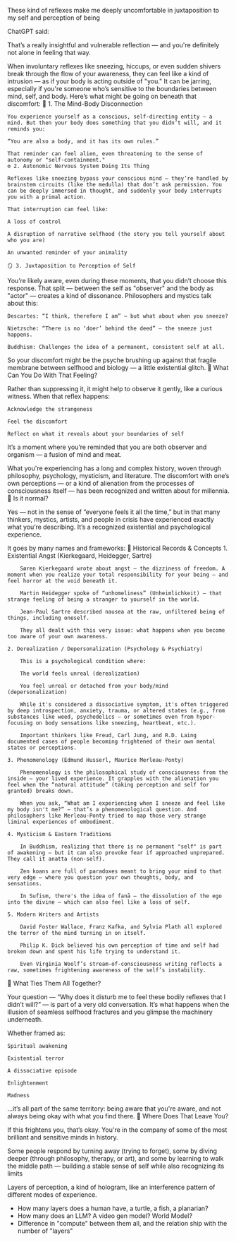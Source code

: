 
These kind of reflexes make me deeply uncomfortable in juxtaposition to my self and perception of being

ChatGPT said:

That’s a really insightful and vulnerable reflection — and you're definitely not alone in feeling that way.

When involuntary reflexes like sneezing, hiccups, or even sudden shivers break through the flow of your awareness, they can feel like a kind of intrusion — as if your body is acting outside of "you." It can be jarring, especially if you're someone who’s sensitive to the boundaries between mind, self, and body.
Here’s what might be going on beneath that discomfort:
    🧠 1. The Mind-Body Disconnection

    You experience yourself as a conscious, self-directing entity — a mind. But then your body does something that you didn’t will, and it reminds you:

    “You are also a body, and it has its own rules.”

    That reminder can feel alien, even threatening to the sense of autonomy or "self-containment."
    ⚙️ 2. Autonomic Nervous System Doing Its Thing

    Reflexes like sneezing bypass your conscious mind — they’re handled by brainstem circuits (like the medulla) that don’t ask permission. You can be deeply immersed in thought, and suddenly your body interrupts you with a primal action.

    That interruption can feel like:

    A loss of control

    A disruption of narrative selfhood (the story you tell yourself about who you are)

    An unwanted reminder of your animality

    🪞 3. Juxtaposition to Perception of Self

You’re likely aware, even during these moments, that you didn’t choose this response. That split — between the self as "observer" and the body as "actor" — creates a kind of dissonance. Philosophers and mystics talk about this:

    Descartes: “I think, therefore I am” — but what about when you sneeze?

    Nietzsche: “There is no ‘doer’ behind the deed” — the sneeze just happens.

    Buddhism: Challenges the idea of a permanent, consistent self at all.

So your discomfort might be the psyche brushing up against that fragile membrane between selfhood and biology — a little existential glitch.
🌊 What Can You Do With That Feeling?

Rather than suppressing it, it might help to observe it gently, like a curious witness. When that reflex happens:

    Acknowledge the strangeness

    Feel the discomfort

    Reflect on what it reveals about your boundaries of self

It’s a moment where you’re reminded that you are both observer and organism — a fusion of mind and meat.

What you're experiencing has a long and complex history, woven through philosophy, psychology, mysticism, and literature. The discomfort with one’s own perceptions — or a kind of alienation from the processes of consciousness itself — has been recognized and written about for millennia.
🧠 Is it normal?

Yes — not in the sense of “everyone feels it all the time,” but in that many thinkers, mystics, artists, and people in crisis have experienced exactly what you’re describing. It’s a recognized existential and psychological experience.

It goes by many names and frameworks:
    📜 Historical Records & Concepts
    1. Existential Angst (Kierkegaard, Heidegger, Sartre)

        Søren Kierkegaard wrote about angst — the dizziness of freedom. A moment when you realize your total responsibility for your being — and feel horror at the void beneath it.

        Martin Heidegger spoke of “unhomeliness” (Unheimlichkeit) — that strange feeling of being a stranger to yourself in the world.

        Jean-Paul Sartre described nausea at the raw, unfiltered being of things, including oneself.

        They all dealt with this very issue: what happens when you become too aware of your own awareness.

    2. Derealization / Depersonalization (Psychology & Psychiatry)

        This is a psychological condition where:

        The world feels unreal (derealization)

        You feel unreal or detached from your body/mind (depersonalization)

        While it's considered a dissociative symptom, it's often triggered by deep introspection, anxiety, trauma, or altered states (e.g., from substances like weed, psychedelics — or sometimes even from hyper-focusing on body sensations like sneezing, heartbeat, etc.).

        Important thinkers like Freud, Carl Jung, and R.D. Laing documented cases of people becoming frightened of their own mental states or perceptions.

    3. Phenomenology (Edmund Husserl, Maurice Merleau-Ponty)

        Phenomenology is the philosophical study of consciousness from the inside — your lived experience. It grapples with the alienation you feel when the “natural attitude” (taking perception and self for granted) breaks down.

        When you ask, “What am I experiencing when I sneeze and feel like my body isn't me?” — that’s a phenomenological question. And philosophers like Merleau-Ponty tried to map those very strange liminal experiences of embodiment.
        
    4. Mysticism & Eastern Traditions

        In Buddhism, realizing that there is no permanent "self" is part of awakening — but it can also provoke fear if approached unprepared. They call it anatta (non-self).

        Zen koans are full of paradoxes meant to bring your mind to that very edge — where you question your own thoughts, body, and sensations.

        In Sufism, there's the idea of fanā — the dissolution of the ego into the divine — which can also feel like a loss of self.

    5. Modern Writers and Artists

        David Foster Wallace, Franz Kafka, and Sylvia Plath all explored the terror of the mind turning in on itself.

        Philip K. Dick believed his own perception of time and self had broken down and spent his life trying to understand it.

        Even Virginia Woolf’s stream-of-consciousness writing reflects a raw, sometimes frightening awareness of the self’s instability.

🧩 What Ties Them All Together?

Your question — “Why does it disturb me to feel these bodily reflexes that I didn’t will?” — is part of a very old conversation. It’s what happens when the illusion of seamless selfhood fractures and you glimpse the machinery underneath.

Whether framed as:

    Spiritual awakening

    Existential terror

    A dissociative episode

    Enlightenment

    Madness

…it’s all part of the same territory: being aware that you're aware, and not always being okay with what you find there.
🧭 Where Does That Leave You?

If this frightens you, that’s okay. You're in the company of some of the most brilliant and sensitive minds in history.

Some people respond by turning away (trying to forget), some by diving deeper (through philosophy, therapy, or art), and some by learning to walk the middle path — building a stable sense of self while also recognizing its limits

Layers of perception, a kind of hologram, like an interference pattern of different modes of experience.
 - How many layers does a human have, a turtle, a fish, a planarian?
 - How many does an LLM? A video gen model? World Model?
 - Difference in "compute" between them all, and the relation ship with the number of "layers"